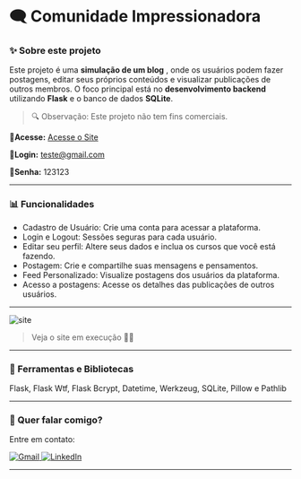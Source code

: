 # 🗨 Comunidade Impressionadora

### ✨ Sobre este projeto

Este projeto é uma  **simulação de um blog** , onde os usuários podem fazer postagens, editar seus próprios conteúdos e visualizar publicações de outros membros. O foco principal está no **desenvolvimento backend** utilizando **Flask** e o banco de dados **SQLite**.

> 🔍 Observação: Este projeto não tem fins comerciais.

**📌Acesse:** [Acesse o Site](https://sitecomunidade-556i.onrender.com/)

**📧Login:** teste@gmail.com

**🔑Senha:** 123123

---

### 📊 Funcionalidades

- Cadastro de Usuário: Crie uma conta para acessar a plataforma.
- Login e Logout: Sessões seguras para cada usuário.
- Editar seu perfil: Altere seus dados e inclua os cursos que você está fazendo.
- Postagem: Crie e compartilhe suas mensagens e pensamentos.
- Feed Personalizado: Visualize postagens dos usuários da plataforma.
- Acesso a postagens: Acesse os detalhes das publicações de outros usuários.

---

<img src="comunidade.gif" alt="site">

> Veja o site em execução 🐱‍💻

---

### 🚀 Ferramentas e Bibliotecas

Flask, Flask Wtf, Flask Bcrypt, Datetime, Werkzeug, SQLite, Pillow e Pathlib

---

### 💌 Quer falar comigo?

Entre em contato:

<p align="left">  
<a href="mailto:edsoncarvalhointuria@gmail.com" title="Gmail">  
  <img src="https://img.shields.io/badge/-Gmail-FF0000?style=flat-square&labelColor=FF0000&logo=gmail&logoColor=white" alt="Gmail"/>  
</a>  
<a href="https://br.linkedin.com/in/edson-carvalho-inturia-1442a0129" title="LinkedIn">  
  <img src="https://img.shields.io/badge/-LinkedIn-0e76a8?style=flat-square&logo=linkedin&logoColor=white" alt="LinkedIn"/>  
</a>  

</p>

---
